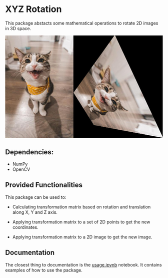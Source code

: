 # XYZ Rotation

This package abstacts some mathematical operations to rotate 2D images in 3D space.

![Transformed](./assets/transformed_cat.jpg)

## Dependencies:

* NumPy
* OpenCV

## Provided Functionalities

This package can be used to:

* Calculating transformation matrix based on rotation and translation along X, Y and Z axis.

* Applying transformation matrix to a set of 2D points to get the new coordinates.

* Applying transformation matrix to a 2D image to get the new image.

## Documentation

The closest thing to documentation is the [usage.ipynb](./usage.ipynb) notebook. It contains examples of how to use the package.